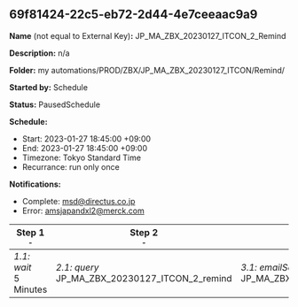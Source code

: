 ## 69f81424-22c5-eb72-2d44-4e7ceeaac9a9

**Name** (not equal to External Key)**:** JP_MA_ZBX_20230127_ITCON_2_Remind


**Description:** n/a

**Folder:** my automations/PROD/ZBX/JP_MA_ZBX_20230127_ITCON/Remind/

**Started by:** Schedule

**Status:** PausedSchedule

**Schedule:**

* Start: 2023-01-27 18:45:00 +09:00
* End: 2023-01-27 18:45:00 +09:00
* Timezone: Tokyo Standard Time
* Recurrance: run only once

**Notifications:**

* Complete: msd@directus.co.jp
* Error: amsjapandxl2@merck.com

| Step 1<br>_<small>-</small>_ | Step 2<br>_<small>-</small>_ | Step 3<br>_<small>-</small>_ |
| --- | --- | --- |
| _1.1: wait_<br>5 Minutes | _2.1: query_<br>JP_MA_ZBX_20230127_ITCON_2_remind | _3.1: emailSend_<br>JP_MA_ZBX_20230127_ITCON_2_remind |
